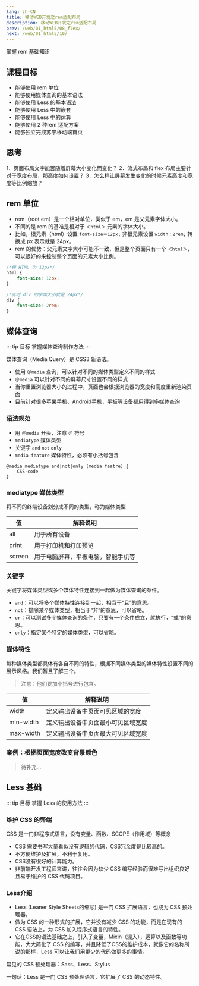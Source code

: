 ```yaml
---
lang: zh-CN
title: 移动WEB开发之rem适配布局
description: 移动WEB开发之rem适配布局
prev: /web/01_html5/08_flex/
next: /web/01_html5/10/
---
```


掌握 rem 基础知识

## 课程目标

- 能够使用 rem 单位
- 能够使用媒体查询的基本语法
- 能够使用 Less 的基本语法
- 能够使用 Less 中的嵌套
- 能够使用 Less 中的运算
- 能够使用 2 种rem 适配方案
- 能够独立完成苏宁移动端首页

## 思考

1．页面布局文字能否随着屏幕大小变化而变化？
2．流式布局和 flex 布局主要针对于宽度布局，那高度如何设置？
3．怎么样让屏幕发生变化的时候元素高度和宽度等比例缩放？

## rem 单位

- rem（root em）是一个相对单位，类似于 em，em 是父元素字体大小。
- 不同的是 rem 的基准是相对于 `＜html＞` 元素的字体大小。
- 比如，根元素（html）设置 `font-size＝12px;` 非根元素设置 `width：2rem;` 转换成 px 表示就是 24px。
- rem 的优势：父元素文字大小可能不一致，但是整个页面只有一个 `＜html＞`，可以很好的来控制整个页面的元素大小比例。

```css
/*根 HTML 为 12px*/
html {
    font-size: 12px;
}

/*此时 div 的字体大小就是 24px*/
div {
    font-size: 2rem;
}
```

## 媒体查询

::: tip 目标
掌握媒体查询制作方法
:::

媒体查询（Media Query）是 CSS3 新语法。

- 使用 `＠media` 查询，可以针对不同的媒体类型定义不同的样式
- `＠media` 可以针对不同的屏幕尺寸设置不同的样式
- 当你重置浏览器大小的过程中，页面也会根据浏览器的宽度和高度重新渲染页面
- 目前针对很多苹果手机、Android手机，平板等设备都用得到多媒体查询

### 语法规范

- 用 `＠media` 开头，注意 `＠` 符号
- `mediatype` 媒体类型
- 关键字 `and` `not` `only`
- `media feature` 媒体特性，必须有小括号包含

```css{}
@media mediatype and|not|only (media featre) {
    CSS-code
}
```

### mediatype 媒体类型

将不同的终端设备划分成不同的类型，称为媒体类型

| 值      | 	解释说明              |
|--------|--------------------|
| all    | 	用于所有设备            |
| print  | 	用于打印机和打印预览        |
| screen | 	用于电脑屏幕，平板电脑，智能手机等 |


### 关键字

关键字将媒体类型或多个媒体特性连接到一起做为媒体查询的条件。

- `and`：可以将多个媒体特性连接到一起，相当于“且”的意思。
- `not`：排除某个媒体类型，相当于“非”的意思，可以省略。
- `or`：可以测试多个媒体查询的条件，只要有一个条件成立，就执行，“或”的意思。
- `only`：指定某个特定的媒体类型，可以省略。

### 媒体特性

每种媒体类型都具体有各自不同的特性，根据不同媒体类型的媒体特性设置不同的展示风格。我们暂且了解三个。

> 注意：他们要加小括号进行包含。

| 值	         | 解释说明              |
|------------|-------------------|
| width	     | 定义输出设备中页面可见区域的宽度  |
| min-width	 | 定义输出设备中页面最小可见区域宽度 |
| max-width	 | 定义输出设备中页面最大可见区域宽度 |

### 案例：根据页面宽度改变背景颜色

> 待补充...

## Less 基础

::: tip 目标
掌握 Less 的使用方法
:::

### 维护 CSS 的弊端

CSS 是一门非程序式语言，没有变量、函数、SCOPE（作用域）等概念

- CSS 需要书写大量看似没有逻辑的代码，CSS冗余度是比较高的。
- 不方便维护及扩展，不利于复用。
- CSS没有很好的计算能力。
- 非前端开发工程师来讲，往往会因为缺少 CSS 编写经验而很难写出组织良好且易于维护的 CSS 代码项目。

### Less介绍

- Less (Leaner Style Sheets的缩写) 是一门 CSS 扩展语言，也成为 CSS 预处理器。
- 做为 CSS 的一种形式的扩展，它并没有减少 CSS 的功能，而是在现有的 CSS 语法上，为 CSS 加入程序式语言的特性。
- 它在CSS的语法基础之上，引入了变量，Mixin（混入），运算以及函数等功能，大大简化了 CSS 的编写，并且降低了CSS的维护成本，就像它的名称所说的那样，Less 可以让我们用更少的代码做更多的事情。

常见的 CSS 预处理器：Sass、Less、Stylus

一句话：Less 是一门 CSS 预处理语言，它扩展了 CSS 的动态特性。


